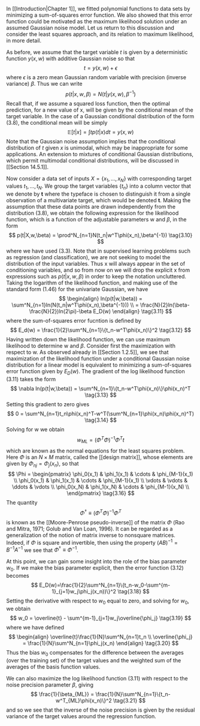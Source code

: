 In [[Introduction|Chapter 1]], we fitted polynomial functions to data sets by minimizing a sum-of-squares error function. We also showed that this error function could be motivated as the maximum likelihood solution under an assumed Gaussian noise model. Let us return to this discussion and consider the least squares approach, and its relation to maximum likelihood, in more detail.

As before, we assume that the target variable *t* is given by a deterministic function $y(x,w)$ with additive Gaussian noise so that
$$
t = y(x,w) + \epsilon
\tag{3.7}
$$
where $\epsilon$ is a zero mean Gaussian random variable with precision (inverse variance) $\beta$. Thus we can write
$$
p(t|x,w,\beta) = N(t|y(x,w),\beta^{-1})
\tag{3.8}
$$
Recall that, if we assume a squared loss function, then the optimal prediction, for a new value of x, will be given by the conditional mean of the target variable. In the case of a Gaussian conditional distribution of the form (3.8), the conditional mean will be simply
$$
\mathbb{E}[t|x] = \int tp(t|x)dt = y(x,w)
\tag{3.9}
$$
Note that the Gaussian noise assumption implies that the conditional distribution of *t* given *x* is unimodal, which may be inappropriate for some applications. An extension to mixtures of conditional Gaussian distributions, which permit multimodal conditional distributions, will be discussed in [[Section 14.5.1]].

Now consider a data set of inputs $X = \{x_1, ..., x_N\}$ with corresponding target values $t_1, ..., t_N$. We group the target variables $\{t_n\}$ into a column vector that we denote by **t** where the typeface is chosen to distinguish it from a single observation of a multivariate target, which would be denoted **t**. Making the assumption that these data points are drawn independently from the distribution (3.8), we obtain the following expression for the likelihood function, which is a function of the adjustable parameters w and $\beta$, in the form
$$
p(t|X,w,\beta) = \prod^N_{n=1}N(t_n|w^T\phi(x_n),\beta^{-1})
\tag{3.10}
$$
where we have used (3.3). Note that in supervised learning problems such as regression (and classification), we are not seeking to model the distribution of the input variables. Thus x will always appear in the set of conditioning variables, and so from now on we will drop the explicit x from expressions such as $p(t|x,w, \beta)$ in order to keep the notation uncluttered. Taking the logarithm of the likelihood function, and making use of the standard form (1.46) for the univariate Gaussian, we have
$$
\begin{align}
ln(p(t|w,\beta)) = \sum^N_{n=1}ln(N(t_n|w^T\phi(x_n),\beta^{-1})) \\
= \frac{N}{2}ln(\beta-\frac{N}{2})ln(2\pi)-\beta E_D(w)
\end{align}
\tag{3.11}
$$
where the sum-of-squares error fucntion is defined by
$$
E_d(w) = \frac{1}{2}\sum^N_{n=1}\{t_n-w^T\phi(x_n)\}^2
\tag{3.12}
$$
Having written down the likelihood function, we can use maximum likelihood to determine w and $\beta$. Consider first the maximization with respect to w. As observed already in [[Section 1.2.5]], we see that maximization of the likelihood function under a conditional Gaussian noise distribution for a linear model is equivalent to minimizing a sum-of-squares error function given by $E_D(w)$. The gradient of the log likelihood function (3.11) takes the form
$$
\nabla ln(p(t|w,\beta)) = \sum^N_{n=1}\{t_n-w^T\phi(x_n)\}\phi(x_n)^T
\tag{3.13}
$$
Setting this gradient to zero gives
$$
0 = \sum^N_{n=1}t_n\phi(x_n)^T-w^T(\sum^N_{n=1}\phi(x_n)\phi(x_n)^T)
\tag{3.14}
$$
Solving for w we obtain
$$
w_{ML}=(\Phi^T\Phi)^{-1}\Phi^Tt
\tag{3.15}
$$
which are known as the normal equations for the least squares problem. Here $\Phi$ is an $N×M$ matrix, called the [[design matrix]], whose elements are given by $\Phi_{nj} = \Phi_j(x_n)$, so that
$$
\Phi = 
\begin{pmatrix}
\phi_0(x_1) & \phi_1(x_1) & \cdots & \phi_{M-1}(x_1) \\
\phi_0(x_1) & \phi_1(x_1) & \cdots & \phi_{M-1}(x_1) \\
\vdots & \vdots & \ddots & \vdots \\
\phi_0(x_N) & \phi_1(x_N) & \cdots & \phi_{M-1}(x_N) \\
\end{pmatrix}
\tag{3.16}
$$
The quantity
$$
\Phi^\dagger \equiv (\Phi^T\Phi)^{-1}\Phi^T
\tag{3.17}
$$
is known as the [[Moore-Penrose pseudo-inverse]] of the matrix $\Phi$ (Rao and Mitra, 1971; Golub and Van Loan, 1996). It can be regarded as a generalization of the notion of matrix inverse to nonsquare matrices. Indeed, if $\Phi$ is square and invertible, then using the property $(AB)^{−1} = B^{−1}A^{−1}$ we see that $\Phi^\dagger\equiv \Phi^{-1}$.

At this point, we can gain some insight into the role of the bias parameter $w_0$. If we make the bias parameter explicit, then the error function (3.12) becomes
$$
E_D(w)=\frac{1}{2}\sum^N_{n=1}\{t_n-w_0-\sum^{m-1}_{j=1}w_j\phi_j(x_n))\}^2
\tag{3.18}
$$
Setting the derivative with respect to $w_0$ equal to zero, and solving for $w_0$, we obtain
$$
w_0 = \overline{t} - \sum^{m-1}_{j=1}w_j\overline{\phi_j}
\tag{3.19}
$$
where we have defined
$$
\begin{align}
\overline{t}\frac{1}{N}\sum^N_{n=1}t_n \\
\overline{\phi_j} = \frac{1}{N}\sum^N_{n=1}\phi_j(x_n)
\end{align}
\tag{3.20}
$$
Thus the bias $w_0$ compensates for the difference between the averages (over the training set) of the target values and the weighted sum of the averages of the basis function values.

We can also maximize the log likelihood function (3.11) with respect to the noise precision parameter $\beta$, giving
$$
\frac{1}{\beta_{ML}} = \frac{1}{N}\sum^N_{n=1}\{t_n-w^T_{ML}\phi(x_n)\}^2
\tag{3.21}
$$
and so we see that the inverse of the noise precision is given by the residual variance of the target values around the regression function.
